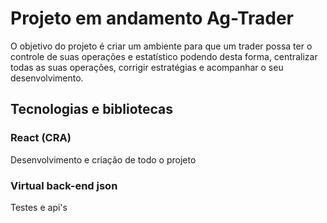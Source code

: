 # Projeto em andamento Ag-Trader

O objetivo do projeto é criar um ambiente para que um trader possa ter o controle de suas operações e estatístico podendo desta forma, centralizar todas as suas operações, corrigir estratégias e acompanhar o seu desenvolvimento.

## Tecnologias e bibliotecas

### React (CRA)
Desenvolvimento e criação de todo o projeto

### Virtual back-end json
Testes e api's

